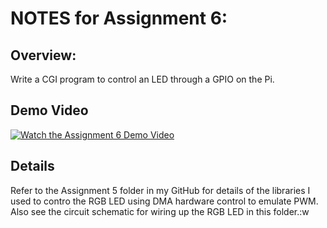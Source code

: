 # NOTES for Assignment 6:

## Overview:

Write a CGI program to control an LED through a GPIO on the Pi.

## Demo Video 

[![Watch the Assignment 6 Demo Video](https://i.ytimg.com/vi/HCPrIspjUvw/2.jpg?time=1510109452416)](https://youtu.be/HCPrIspjUvw)


## Details

Refer to the Assignment 5 folder in my GitHub for details of the libraries I used to contro the RGB LED using DMA hardware control to emulate PWM.  Also see the circuit schematic for wiring up the RGB LED in this folder.:w
